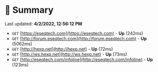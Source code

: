 # 📖 Summary
Last updated: **4/2/2022, 12:56:12 PM**

- `GET` [https://eseqtech.com](https://eseqtech.com) - **Up** (242ms)
- `GET` [http://forum.eseqtech.com](http://forum.eseqtech.com) - **Up** (5062ms)
- `GET` [http://hexp.net](http://hexp.net) - **Up** (72ms)
- `GET` [http://ws.hexp.net](http://ws.hexp.net) - **Up** (73ms)
- `GET` [http://eseqtech.com/infoline](http://eseqtech.com/infoline) - **Up** (123ms)
